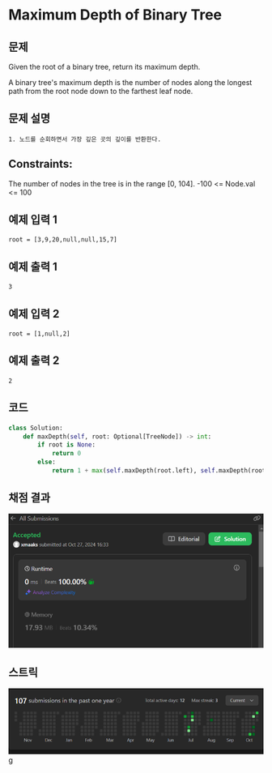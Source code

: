# Maximum Depth of Binary Tree

## 문제
Given the root of a binary tree, return its maximum depth.

A binary tree's maximum depth is the number of nodes along the longest path from the root node down to the farthest leaf node.

## 문제 설명
```text
1. 노드를 순회하면서 가장 깊은 곳의 깊이를 반환한다.
```

## Constraints:
The number of nodes in the tree is in the range [0, 104].
-100 <= Node.val <= 100

## 예제 입력 1 
```text
root = [3,9,20,null,null,15,7]
```

## 예제 출력 1 
```text
3
```

## 예제 입력 2
```text
root = [1,null,2]
```

## 예제 출력 2
```text
2
```

## 코드
```python
class Solution:
    def maxDepth(self, root: Optional[TreeNode]) -> int:
        if root is None:
            return 0
        else:
            return 1 + max(self.maxDepth(root.left), self.maxDepth(root.right))
```

## 채점 결과
![img.png](img.png)

## 스트릭
![img_1.png](img_1.png)g
